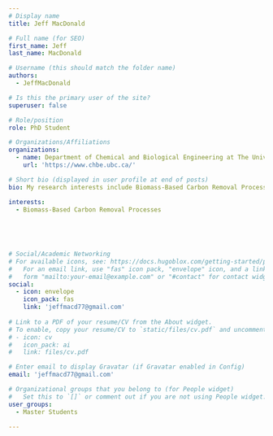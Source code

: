 ```yaml
---
# Display name
title: Jeff MacDonald

# Full name (for SEO)
first_name: Jeff
last_name: MacDonald

# Username (this should match the folder name)
authors:
  - JeffMacDonald

# Is this the primary user of the site?
superuser: false

# Role/position
role: PhD Student

# Organizations/Affiliations
organizations:
  - name: Department of Chemical and Biological Engineering at The University of Britis Columbia
    url: 'https://www.chbe.ubc.ca/'

# Short bio (displayed in user profile at end of posts)
bio: My research interests include Biomass-Based Carbon Removal Processes.

interests:
  - Biomass-Based Carbon Removal Processes
 
 

 

# Social/Academic Networking
# For available icons, see: https://docs.hugoblox.com/getting-started/page-builder/#icons
#   For an email link, use "fas" icon pack, "envelope" icon, and a link in the
#   form "mailto:your-email@example.com" or "#contact" for contact widget.
social:
  - icon: envelope
    icon_pack: fas
    link: 'jeffmacd77@gmail.com'
  
# Link to a PDF of your resume/CV from the About widget.
# To enable, copy your resume/CV to `static/files/cv.pdf` and uncomment the lines below.
# - icon: cv
#   icon_pack: ai
#   link: files/cv.pdf

# Enter email to display Gravatar (if Gravatar enabled in Config)
email: 'jeffmacd77@gmail.com'

# Organizational groups that you belong to (for People widget)
#   Set this to `[]` or comment out if you are not using People widget.
user_groups:
  - Master Students

---
```


